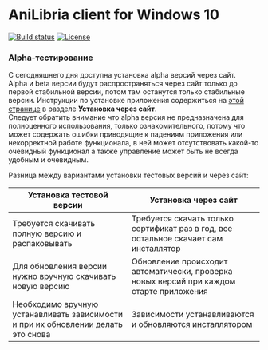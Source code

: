 # AniLibria client for Windows 10

[![Build status](https://ci.appveyor.com/api/projects/status/8k5b3bobyt2ygrj0?svg=true)](https://ci.appveyor.com/project/trueromanus/anilibria-win)
[![License](https://raw.githubusercontent.com/anilibria/anilibria-win/master/license-MIT-green.svg?sanitize=true)](https://raw.githubusercontent.com/anilibria/anilibria-win/master/license-MIT-green.svg?sanitize=true)

### Alpha-тестирование

С сегодняшнего дня доступна установка alpha версий через сайт.  
Alpha и beta версии будут распространяться через сайт только до первой стабильной версии, потом там останутся только стабильные версии.
Инструкции по установке приложения содержиться на [этой странице](https://anilibria.github.io/anilibria-win/) в разделе **Установка через сайт**.  
Следует обратить внимание что alpha версия не предназначена для полноценного использования, только ознакомительного, потому что может содержать ошибки приводящие к падениям приложения или некорректной работе функционала, в ней может отсутствовать какой-то очевидный функционал а также управление может быть не всегда удобным и очевидным.  
  
Разница между вариантами установки тестовых версий и через сайт:  

| Установка тестовой версии      | Установка через сайт |
| ----------- | ----------- |
| Требуется скачивать полную версию и распаковывать | Требуется скачать только сертификат раз в год, все остальное скачает сам инсталлятор |
| Для обновления версии нужно вручную скачивать новую версию | Обновление происходит автоматически, проверка новых версий при каждом старте приложения |
| Необходимо вручную устанавливать зависимости и при их обновлении делать это снова | Зависимости устанавливаются и обновляются инсталлятором |

